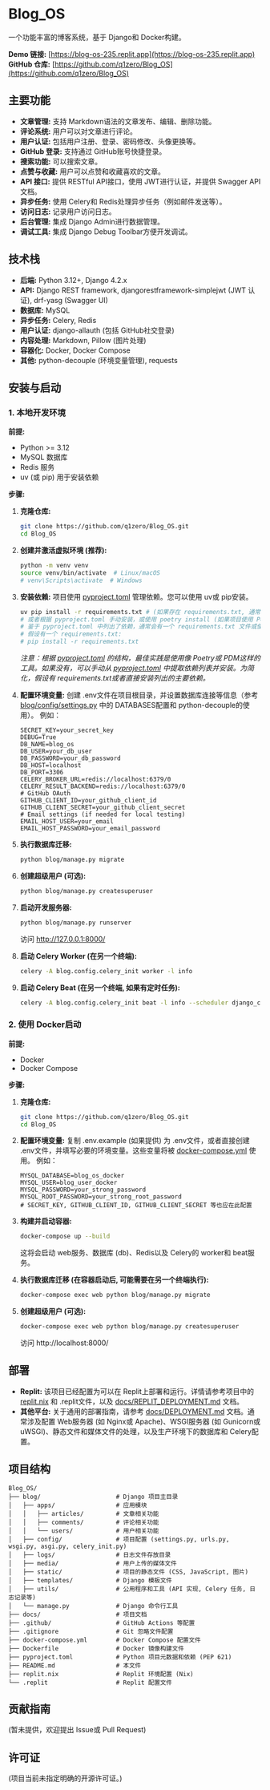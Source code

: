 # Blog_OS

一个功能丰富的博客系统，基于 Django和 Docker构建。

**Demo 链接:** [https://blog-os-235.replit.app](https://blog-os-235.replit.app)
**GitHub 仓库:** [https://github.com/q1zero/Blog_OS](https://github.com/q1zero/Blog_OS)

## 主要功能

*   **文章管理:** 支持 Markdown语法的文章发布、编辑、删除功能。
*   **评论系统:** 用户可以对文章进行评论。
*   **用户认证:** 包括用户注册、登录、密码修改、头像更换等。
*   **GitHub 登录:** 支持通过 GitHub账号快捷登录。
*   **搜索功能:** 可以搜索文章。
*   **点赞与收藏:** 用户可以点赞和收藏喜欢的文章。
*   **API 接口:** 提供 RESTful API接口，使用 JWT进行认证，并提供 Swagger API文档。
*   **异步任务:** 使用 Celery和 Redis处理异步任务（例如邮件发送等）。
*   **访问日志:** 记录用户访问日志。
*   **后台管理:** 集成 Django Admin进行数据管理。
*   **调试工具:** 集成 Django Debug Toolbar方便开发调试。

## 技术栈

*   **后端:** Python 3.12+, Django 4.2.x
*   **API:** Django REST framework, djangorestframework-simplejwt (JWT 认证), drf-yasg (Swagger UI)
*   **数据库:** MySQL
*   **异步任务:** Celery, Redis
*   **用户认证:** django-allauth (包括 GitHub社交登录)
*   **内容处理:** Markdown, Pillow (图片处理)
*   **容器化:** Docker, Docker Compose
*   **其他:** python-decouple (环境变量管理), requests

## 安装与启动

### 1. 本地开发环境

**前提:**
*   Python >= 3.12
*   MySQL 数据库
*   Redis 服务
*   uv (或 pip) 用于安装依赖

**步骤:**

1.  **克隆仓库:**
    ```bash
    git clone https://github.com/q1zero/Blog_OS.git
    cd Blog_OS
    ```

2.  **创建并激活虚拟环境 (推荐):**
    ```bash
    python -m venv venv
    source venv/bin/activate  # Linux/macOS
    # venv\Scripts\activate  # Windows
    ```

3.  **安装依赖:**
    项目使用 [pyproject.toml](pyproject.toml:0) 管理依赖。您可以使用 uv或 pip安装。
    ```bash
    uv pip install -r requirements.txt # (如果存在 requirements.txt, 通常由 poetry export 生成)
    # 或者根据 pyproject.toml 手动安装，或使用 poetry install (如果项目使用 Poetry 管理)
    # 鉴于 pyproject.toml 中列出了依赖，通常会有一个 requirements.txt 文件或使用如 Poetry/PDM 的工具。
    # 假设有一个 requirements.txt:
    # pip install -r requirements.txt
    ```
    *注意：根据 [pyproject.toml](pyproject.toml:0) 的结构，最佳实践是使用像 Poetry或 PDM这样的工具。如果没有，可以手动从 [pyproject.toml](pyproject.toml:0) 中提取依赖列表并安装。为简化，假设有 requirements.txt或者直接安装列出的主要依赖。*

4.  **配置环境变量:**
    创建 .env文件在项目根目录，并设置数据库连接等信息（参考 [blog/config/settings.py](blog/config/settings.py:102) 中的 DATABASES配置和 python-decouple的使用）。
    例如：
    ```env
    SECRET_KEY=your_secret_key
    DEBUG=True
    DB_NAME=blog_os
    DB_USER=your_db_user
    DB_PASSWORD=your_db_password
    DB_HOST=localhost
    DB_PORT=3306
    CELERY_BROKER_URL=redis://localhost:6379/0
    CELERY_RESULT_BACKEND=redis://localhost:6379/0
    # GitHub OAuth
    GITHUB_CLIENT_ID=your_github_client_id
    GITHUB_CLIENT_SECRET=your_github_client_secret
    # Email settings (if needed for local testing)
    EMAIL_HOST_USER=your_email
    EMAIL_HOST_PASSWORD=your_email_password
    ```

5.  **执行数据库迁移:**
    ```bash
    python blog/manage.py migrate
    ```

6.  **创建超级用户 (可选):**
    ```bash
    python blog/manage.py createsuperuser
    ```

7.  **启动开发服务器:**
    ```bash
    python blog/manage.py runserver
    ```
    访问 http://127.0.0.1:8000/

8.  **启动 Celery Worker (在另一个终端):**
    ```bash
    celery -A blog.config.celery_init worker -l info
    ```

9.  **启动 Celery Beat (在另一个终端, 如果有定时任务):**
    ```bash
    celery -A blog.config.celery_init beat -l info --scheduler django_celery_beat.schedulers:DatabaseScheduler
    ```

### 2. 使用 Docker启动

**前提:**
*   Docker
*   Docker Compose

**步骤:**

1.  **克隆仓库:**
    ```bash
    git clone https://github.com/q1zero/Blog_OS.git
    cd Blog_OS
    ```

2.  **配置环境变量:**
    复制 .env.example (如果提供) 为 .env文件，或者直接创建 .env文件，并填写必要的环境变量。这些变量将被 [docker-compose.yml](docker-compose.yml:0) 使用。
    例如：
    ```env
    MYSQL_DATABASE=blog_os_docker
    MYSQL_USER=blog_user_docker
    MYSQL_PASSWORD=your_strong_password
    MYSQL_ROOT_PASSWORD=your_strong_root_password
    # SECRET_KEY, GITHUB_CLIENT_ID, GITHUB_CLIENT_SECRET 等也应在此配置
    ```

3.  **构建并启动容器:**
    ```bash
    docker-compose up --build
    ```
    这将会启动 web服务、数据库 (db)、Redis以及 Celery的 worker和 beat服务。

4.  **执行数据库迁移 (在容器启动后, 可能需要在另一个终端执行):**
    ```bash
    docker-compose exec web python blog/manage.py migrate
    ```

5.  **创建超级用户 (可选):**
    ```bash
    docker-compose exec web python blog/manage.py createsuperuser
    ```
    访问 http://localhost:8000/

## 部署

*   **Replit:** 该项目已经配置为可以在 Replit上部署和运行。详情请参考项目中的 [replit.nix](replit.nix:0) 和 .replit文件，以及 [docs/REPLIT_DEPLOYMENT.md](docs/REPLIT_DEPLOYMENT.md:0) 文档。
*   **其他平台:** 关于通用的部署指南，请参考 [docs/DEPLOYMENT.md](docs/DEPLOYMENT.md:0) 文档。通常涉及配置 Web服务器 (如 Nginx或 Apache)、WSGI服务器 (如 Gunicorn或 uWSGI)、静态文件和媒体文件的处理，以及生产环境下的数据库和 Celery配置。

## 项目结构

```
Blog_OS/
├── blog/                     # Django 项目主目录
│   ├── apps/                 # 应用模块
│   │   ├── articles/         # 文章相关功能
│   │   ├── comments/         # 评论相关功能
│   │   └── users/            # 用户相关功能
│   ├── config/               # 项目配置 (settings.py, urls.py, wsgi.py, asgi.py, celery_init.py)
│   ├── logs/                 # 日志文件存放目录
│   ├── media/                # 用户上传的媒体文件
│   ├── static/               # 项目的静态文件 (CSS, JavaScript, 图片)
│   ├── templates/            # Django 模板文件
│   ├── utils/                # 公用程序和工具 (API 实现, Celery 任务, 日志记录等)
│   └── manage.py             # Django 命令行工具
├── docs/                     # 项目文档
├── .github/                  # GitHub Actions 等配置
├── .gitignore                # Git 忽略文件配置
├── docker-compose.yml        # Docker Compose 配置文件
├── Dockerfile                # Docker 镜像构建文件
├── pyproject.toml            # Python 项目元数据和依赖 (PEP 621)
├── README.md                 # 本文件
├── replit.nix                # Replit 环境配置 (Nix)
└── .replit                   # Replit 配置文件
```

## 贡献指南

(暂未提供，欢迎提出 Issue或 Pull Request)

## 许可证

(项目当前未指定明确的开源许可证。)
